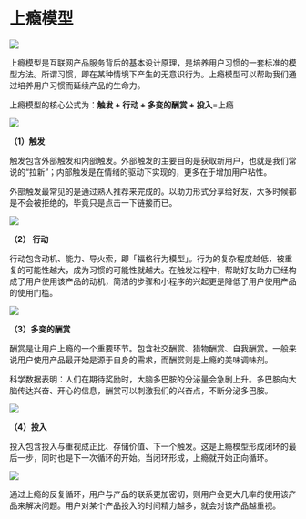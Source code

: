 # 上瘾模型

![](https://image.yunyingpai.com/wp/2021/11/KBgdFYqX4Q0l2scHorDZ.png)

上瘾模型是互联网产品服务背后的基本设计原理，是培养用户习惯的一套标准的模型方法。所谓习惯，即在某种情境下产生的无意识行为。上瘾模型可以帮助我们通过培养用户习惯而延续产品的生命力。

上瘾模型的核心公式为：**触发 + 行动 + 多变的酬赏 + 投入**=上瘾

![](https://image.yunyingpai.com/wp/2021/11/kR44lnE2X1EmTyDKuRBH.png)

**（1）触发**

触发包含外部触发和内部触发。外部触发的主要目的是获取新用户，也就是我们常说的“拉新”；内部触发是在情绪的驱动下实现的，更多在于增加用户粘性。

外部触发最常见的是通过熟人推荐来完成的。以助力形式分享给好友，大多时候都是不会被拒绝的，毕竟只是点击一下链接而已。

![](https://image.yunyingpai.com/wp/2021/11/skTasxLbIWBPnbFsJXSO.png)

**（2） 行动**

行动包含动机、能力、导火索，即「福格行为模型」。行为的复杂程度越低，被重复的可能性越大，成为习惯的可能性就越大。在触发过程中，帮助好友助力已经构成了用户使用该产品的动机，简洁的步骤和小程序的兴起更是降低了用户使用产品的使用门槛。

![](https://image.yunyingpai.com/wp/2021/11/aKbOdVd5K0uJdjngxDoI.png)

**（3）多变的酬赏**

酬赏是让用户上瘾的一个重要环节。包含社交酬赏、猎物酬赏、自我酬赏。一般来说用户使用产品最开始是源于自身的需求，而酬赏则是上瘾的美味调味剂。

科学数据表明：人们在期待奖励时，大脑多巴胺的分泌量会急剧上升。多巴胺向大脑传达兴奋、开心的信息，酬赏可以刺激我们的兴奋点，不断分泌多巴胺。

![](https://image.yunyingpai.com/wp/2021/11/9hVqFDgFTTevpbBJlGC7.png)

**（4）投入**

投入包含投入与重视成正比、存储价值、下一个触发。这是上瘾模型形成闭环的最后一步，同时也是下一次循环的开始。当闭环形成，上瘾就开始正向循环。

![](https://image.yunyingpai.com/wp/2021/11/bDrXcTLj964YayBcl4Z9.png)

通过上瘾的反复循环，用户与产品的联系更加密切，则用户会更大几率的使用该产品来解决问题。用户对某个产品投入的时间精力越多，就会对该产品越重视。
